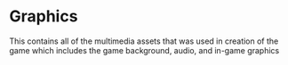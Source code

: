 # Graphics
This contains all of the multimedia assets that was used in creation of the game which includes the game background, audio, and in-game graphics
